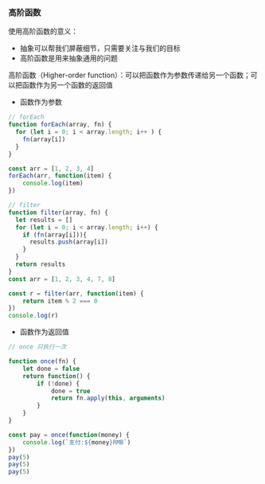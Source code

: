 ### 高阶函数
使用高阶函数的意义：
* 抽象可以帮我们屏蔽细节，只需要关注与我们的目标
* 高阶函数是用来抽象通用的问题

高阶函数（Higher-order function）：可以把函数作为参数传递给另一个函数；可以把函数作为另一个函数的返回值
* 函数作为参数
```javascript
// forEach
function forEach(array, fn) {
  for (let i = 0; i < array.length; i++ ) {
    fn(array[i])
  }
}

const arr = [1, 2, 3, 4]
forEach(arr, function(item) {
    console.log(item)
})

// filter
function filter(array, fn) {
  let results = []
  for (let i = 0; i < array.length; i++) {
    if (fn(array[i])){
      results.push(array[i])
    }
  }
  return results
}
const arr = [1, 2, 3, 4, 7, 8]

const r = filter(arr, function(item) {
    return item % 2 === 0
})
console.log(r)
```

* 函数作为返回值
```javascript
// once 只执行一次

function once(fn) {
    let done = false
    return function() {
        if (!done) {
            done = true
            return fn.apply(this, arguments)
        }
    }
}

const pay = once(function(money) {
    console.log(`支付:${money}RMB`)
})
pay(5)
pay(5)
pay(5)
```
